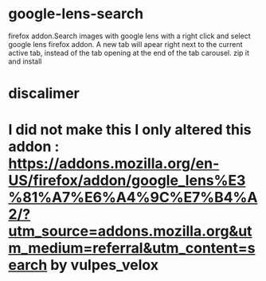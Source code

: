 # google-lens-search
firefox addon.Search images with google lens with a right click and select google lens firefox addon.
A new tab will apear right next to the current active tab, instead of the tab opening at the end of the tab carousel.
zip it and install
# discalimer
# I did not make this I only altered this addon : https://addons.mozilla.org/en-US/firefox/addon/google_lens%E3%81%A7%E6%A4%9C%E7%B4%A2/?utm_source=addons.mozilla.org&utm_medium=referral&utm_content=search  by vulpes_velox
